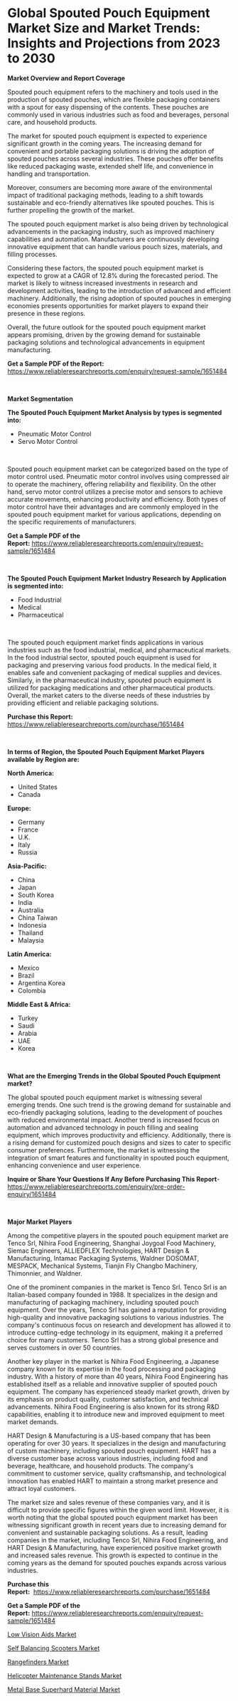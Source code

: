 <p><h1>Global Spouted Pouch Equipment Market Size and Market Trends: Insights and Projections from 2023 to 2030</h1></p><p><strong>Market Overview and Report Coverage</strong></p>
<p><p>Spouted pouch equipment refers to the machinery and tools used in the production of spouted pouches, which are flexible packaging containers with a spout for easy dispensing of the contents. These pouches are commonly used in various industries such as food and beverages, personal care, and household products.</p><p>The market for spouted pouch equipment is expected to experience significant growth in the coming years. The increasing demand for convenient and portable packaging solutions is driving the adoption of spouted pouches across several industries. These pouches offer benefits like reduced packaging waste, extended shelf life, and convenience in handling and transportation.</p><p>Moreover, consumers are becoming more aware of the environmental impact of traditional packaging methods, leading to a shift towards sustainable and eco-friendly alternatives like spouted pouches. This is further propelling the growth of the market.</p><p>The spouted pouch equipment market is also being driven by technological advancements in the packaging industry, such as improved machinery capabilities and automation. Manufacturers are continuously developing innovative equipment that can handle various pouch sizes, materials, and filling processes.</p><p>Considering these factors, the spouted pouch equipment market is expected to grow at a CAGR of 12.8% during the forecasted period. The market is likely to witness increased investments in research and development activities, leading to the introduction of advanced and efficient machinery. Additionally, the rising adoption of spouted pouches in emerging economies presents opportunities for market players to expand their presence in these regions.</p><p>Overall, the future outlook for the spouted pouch equipment market appears promising, driven by the growing demand for sustainable packaging solutions and technological advancements in equipment manufacturing.</p></p>
<p><strong>Get a Sample PDF of the Report:</strong> <a href="https://www.reliableresearchreports.com/enquiry/request-sample/1651484">https://www.reliableresearchreports.com/enquiry/request-sample/1651484</a></p>
<p>&nbsp;</p>
<p><strong>Market Segmentation</strong></p>
<p><strong>The Spouted Pouch Equipment Market Analysis by types is segmented into:</strong></p>
<p><ul><li>Pneumatic Motor Control</li><li>Servo Motor Control</li></ul></p>
<p>&nbsp;</p>
<p><p>Spouted pouch equipment market can be categorized based on the type of motor control used. Pneumatic motor control involves using compressed air to operate the machinery, offering reliability and flexibility. On the other hand, servo motor control utilizes a precise motor and sensors to achieve accurate movements, enhancing productivity and efficiency. Both types of motor control have their advantages and are commonly employed in the spouted pouch equipment market for various applications, depending on the specific requirements of manufacturers.</p></p>
<p><strong>Get a Sample PDF of the Report:</strong>&nbsp;<a href="https://www.reliableresearchreports.com/enquiry/request-sample/1651484">https://www.reliableresearchreports.com/enquiry/request-sample/1651484</a></p>
<p>&nbsp;</p>
<p><strong>The Spouted Pouch Equipment Market Industry Research by Application is segmented into:</strong></p>
<p><ul><li>Food Industrial</li><li>Medical</li><li>Pharmaceutical</li></ul></p>
<p>&nbsp;</p>
<p><p>The spouted pouch equipment market finds applications in various industries such as the food industrial, medical, and pharmaceutical markets. In the food industrial sector, spouted pouch equipment is used for packaging and preserving various food products. In the medical field, it enables safe and convenient packaging of medical supplies and devices. Similarly, in the pharmaceutical industry, spouted pouch equipment is utilized for packaging medications and other pharmaceutical products. Overall, the market caters to the diverse needs of these industries by providing efficient and reliable packaging solutions.</p></p>
<p><strong>Purchase this Report:</strong>&nbsp; <a href="https://www.reliableresearchreports.com/purchase/1651484">https://www.reliableresearchreports.com/purchase/1651484</a></p>
<p>&nbsp;</p>
<p><strong>In terms of Region, the Spouted Pouch Equipment Market Players available by Region are:</strong></p>
<p>
    <p> <strong> North America: </strong>
        <ul>
            <li>United States</li>
            <li>Canada</li>
        </ul>
        </p> 
    <p> <strong> Europe: </strong>
        <ul>
            <li>Germany</li>
            <li>France</li>
            <li>U.K.</li>
            <li>Italy</li>
            <li>Russia</li>
        </ul>
        </p> 
    <p> <strong> Asia-Pacific: </strong>
        <ul>
            <li>China</li>
            <li>Japan</li>
            <li>South Korea</li>
            <li>India</li>
            <li>Australia</li>
            <li>China Taiwan</li>
            <li>Indonesia</li>
            <li>Thailand</li>
            <li>Malaysia</li>
        </ul>
        </p> 
    <p> <strong> Latin America: </strong>
        <ul>
            <li>Mexico</li>
            <li>Brazil</li>
            <li>Argentina Korea</li>
            <li>Colombia</li>
        </ul>
        </p> 
    <p> <strong> Middle East & Africa: </strong>
        <ul>
            <li>Turkey</li>
            <li>Saudi</li>
            <li>Arabia</li>
            <li>UAE</li>
            <li>Korea</li>
        </ul>
    </p>
    </p>
<p>&nbsp;</p>
<p><strong>What are the Emerging Trends in the Global Spouted Pouch Equipment market?</strong></p>
<p><p>The global spouted pouch equipment market is witnessing several emerging trends. One such trend is the growing demand for sustainable and eco-friendly packaging solutions, leading to the development of pouches with reduced environmental impact. Another trend is increased focus on automation and advanced technology in pouch filling and sealing equipment, which improves productivity and efficiency. Additionally, there is a rising demand for customized pouch designs and sizes to cater to specific consumer preferences. Furthermore, the market is witnessing the integration of smart features and functionality in spouted pouch equipment, enhancing convenience and user experience.</p></p>
<p><strong>Inquire or Share Your Questions If Any Before Purchasing This Report</strong>- <a href="https://www.reliableresearchreports.com/enquiry/pre-order-enquiry/1651484">https://www.reliableresearchreports.com/enquiry/pre-order-enquiry/1651484</a></p>
<p>&nbsp;</p>
<p><strong>Major Market Players</strong></p>
<p><p>Among the competitive players in the spouted pouch equipment market are Tenco Srl, Nihira Food Engineering, Shanghai Joygoal Food Machinery, Siemac Engineers, ALLIEDFLEX Technologies, HART Design & Manufacturing, Intamac Packaging Systems, Waldner DOSOMAT, MESPACK, Mechanical Systems, Tianjin Fly Changbo Machinery, Thimonnier, and Waldner.</p><p>One of the prominent companies in the market is Tenco Srl. Tenco Srl is an Italian-based company founded in 1988. It specializes in the design and manufacturing of packaging machinery, including spouted pouch equipment. Over the years, Tenco Srl has gained a reputation for providing high-quality and innovative packaging solutions to various industries. The company's continuous focus on research and development has allowed it to introduce cutting-edge technology in its equipment, making it a preferred choice for many customers. Tenco Srl has a strong global presence and serves customers in over 50 countries.</p><p>Another key player in the market is Nihira Food Engineering, a Japanese company known for its expertise in the food processing and packaging industry. With a history of more than 40 years, Nihira Food Engineering has established itself as a reliable and innovative supplier of spouted pouch equipment. The company has experienced steady market growth, driven by its emphasis on product quality, customer satisfaction, and technical advancements. Nihira Food Engineering is also known for its strong R&D capabilities, enabling it to introduce new and improved equipment to meet market demands.</p><p>HART Design & Manufacturing is a US-based company that has been operating for over 30 years. It specializes in the design and manufacturing of custom machinery, including spouted pouch equipment. HART has a diverse customer base across various industries, including food and beverage, healthcare, and household products. The company's commitment to customer service, quality craftsmanship, and technological innovation has enabled HART to maintain a strong market presence and attract loyal customers.</p><p>The market size and sales revenue of these companies vary, and it is difficult to provide specific figures within the given word limit. However, it is worth noting that the global spouted pouch equipment market has been witnessing significant growth in recent years due to increasing demand for convenient and sustainable packaging solutions. As a result, leading companies in the market, including Tenco Srl, Nihira Food Engineering, and HART Design & Manufacturing, have experienced positive market growth and increased sales revenue. This growth is expected to continue in the coming years as the demand for spouted pouches expands across various industries.</p></p>
<p><strong>Purchase this Report:</strong>&nbsp;&nbsp;<a href="https://www.reliableresearchreports.com/purchase/1651484">https://www.reliableresearchreports.com/purchase/1651484</a></p>
<p></p>
<p><strong>Get a Sample PDF of the Report:</strong>&nbsp;<a href="https://www.reliableresearchreports.com/enquiry/request-sample/1651484">https://www.reliableresearchreports.com/enquiry/request-sample/1651484</a></p>
<p><p><a href="https://medium.com/@jeromekling1967/low-vision-aids-market-size-cagr-trends-2024-2030-6ddfd1f6cfdb">Low Vision Aids Market</a></p><p><a href="https://medium.com/@elwyncarter2023/self-balancing-scooters-market-size-growth-forecast-2023-2030-2d13e77eec54">Self Balancing Scooters Market</a></p><p><a href="https://www.linkedin.com/pulse/decoding-rangefinders-market-deep-dive-latest-trends-h7zze/">Rangefinders Market</a></p><p><a href="https://www.linkedin.com/pulse/helicopter-maintenance-stands-market-size-growth-forecast-de7ye/">Helicopter Maintenance Stands Market</a></p><p><a href="https://github.com/zebdakicsin/Market-Research-Report-List-1/blob/main/metal-base-superhard-material-market.md">Metal Base Superhard Material Market</a></p></p>